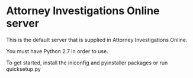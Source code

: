 # Attorney Investigations Online server
This is the default server that is supplied in Attorney Investigations Online.

You must have Python 2.7 in order to use.

To get started, install the iniconfig and pyinstaller packages or run quicksetup.py
